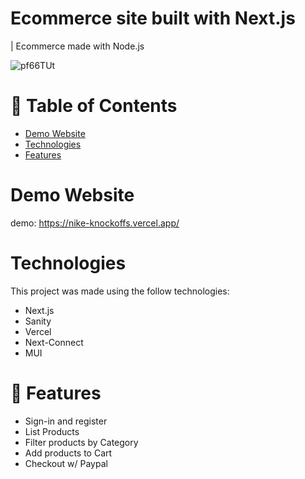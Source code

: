 # Ecommerce site built with Next.js 

| Ecommerce made with Node.js

![pf66TUt](https://user-images.githubusercontent.com/88942814/163514527-846cc051-8589-4576-b4de-33063ec3ed83.png)

# 📌 Table of Contents

- [Demo Website](#demo-website)
- [Technologies](#technologies)
- [Features](#features)

# Demo Website

demo: https://nike-knockoffs.vercel.app/

# Technologies

This project was made using the follow technologies:

- Next.js
- Sanity
- Vercel
- Next-Connect
- MUI

# :rocket: Features
- Sign-in and register
- List Products
- Filter products by Category
- Add products to Cart
- Checkout w/ Paypal

